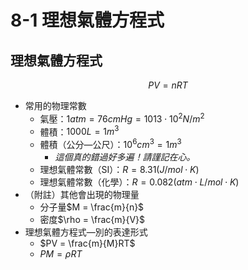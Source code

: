 # 8-1 理想氣體方程式
## 理想氣體方程式
$$PV=nRT$$
- 常用的物理常數
	- 氣壓：$1atm = 76cmHg =1013 \cdot 10^2 N/m^2$ 
	- 體積：$1000L = 1m^3$
	- 體積（公分—公尺）：$10^6 cm^3 = 1m^3$
		- *這個真的錯過好多遍！請謹記在心。*
	- 理想氣體常數（SI）：$R = 8.31(J/mol \cdot K)$ 
	- 理想氣體常數（化學）：$R = 0.082 (atm\cdot L / mol\cdot K)$ 
- （附註）其他會出現的物理量
	- 分子量$M = \frac{m}{n}$
	- 密度$\rho = \frac{m}{V}$
- 理想氣體方程式—別的表達形式
	- $PV = \frac{m}{M}RT$
	- $PM = \rho RT$